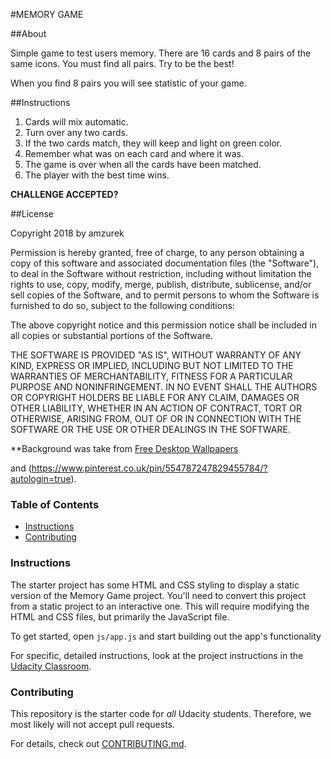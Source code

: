 #MEMORY GAME

##About

Simple game to test users memory. There are 16 cards and 8 pairs of the same icons. You must find all pairs.
Try to be the best!

When you find 8 pairs you will see statistic of your game.

##Instructions

1. Cards will mix automatic.
2. Turn over any two cards.
3. If the two cards match, they will keep and light on green color.
4. Remember what was on each card and where it was.
5. The game is over when all the cards have been matched.
6. The player with the best time wins.

**CHALLENGE ACCEPTED?**

##License

Copyright 2018 by amzurek

Permission is hereby granted, free of charge, to any person obtaining a copy
of this software and associated documentation files (the "Software"), to deal
in the Software without restriction, including without limitation the rights
to use, copy, modify, merge, publish, distribute, sublicense, and/or sell
copies of the Software, and to permit persons to whom the Software is
furnished to do so, subject to the following conditions:

The above copyright notice and this permission notice shall be included in all
copies or substantial portions of the Software.

THE SOFTWARE IS PROVIDED "AS IS", WITHOUT WARRANTY OF ANY KIND, EXPRESS OR
IMPLIED, INCLUDING BUT NOT LIMITED TO THE WARRANTIES OF MERCHANTABILITY,
FITNESS FOR A PARTICULAR PURPOSE AND NONINFRINGEMENT. IN NO EVENT SHALL THE
AUTHORS OR COPYRIGHT HOLDERS BE LIABLE FOR ANY CLAIM, DAMAGES OR OTHER
LIABILITY, WHETHER IN AN ACTION OF CONTRACT, TORT OR OTHERWISE, ARISING FROM,
OUT OF OR IN CONNECTION WITH THE SOFTWARE OR THE USE OR OTHER DEALINGS IN THE
SOFTWARE.

**Background was take from [Free Desktop Wallpapers](https://desktopwalls.net/funny/star-wars-darth-vader-orange-juice-minimalistic-desktop-wallpaper)

and (https://www.pinterest.co.uk/pin/554787247829455784/?autologin=true).

### Table of Contents

* [Instructions](#instructions)
* [Contributing](#contributing)

### Instructions

The starter project has some HTML and CSS styling to display a static version of the Memory Game project. You'll need to convert this project from a static project to an interactive one. This will require modifying the HTML and CSS files, but primarily the JavaScript file.

To get started, open `js/app.js` and start building out the app's functionality

For specific, detailed instructions, look at the project instructions in the [Udacity Classroom](https://classroom.udacity.com/me).

### Contributing

This repository is the starter code for _all_ Udacity students. Therefore, we most likely will not accept pull requests.

For details, check out [CONTRIBUTING.md](CONTRIBUTING.md).
